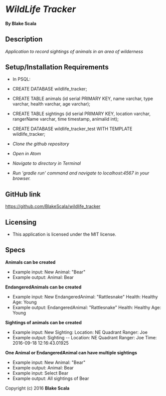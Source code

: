 # _WildLife Tracker_

#### By Blake Scala

## Description

_Application to record sightings of animals in an area of wilderness_

## Setup/Installation Requirements

* In PSQL:
* CREATE DATABASE wildlife_tracker;
* CREATE TABLE animals (id serial PRIMARY KEY, name varchar, type varchar, health varchar, age varchar);
* CREATE TABLE sightings (id serial PRIMARY KEY, location varchar, rangerName varchar, time timestamp, animalid int);
* CREATE DATABASE wildlife_tracker_test WITH TEMPLATE wildlife_tracker;

* _Clone the github repository_
* _Open in Atom_
* _Navigate to directory in Terminal_
* _Run 'gradle run' command and navigate to localhost:4567 in your browser._

## GitHub link

https://github.com/BlakeScala/wildlife_tracker

## Licensing

* This application is licensed under the MIT license.

## Specs

  **Animals can be created**

  * Example input: New Animal: "Bear"
  * Example output: Animal: Bear

  **EndangeredAnimals can be created**

  * Example input: New EndangeredAnimal: "Rattlesnake" Health: Healthy Age: Young
  * Example output: EndangeredAnimal: "Rattlesnake" Health: Healthy Age: Young

  **Sightings of animals can be created**

  * Example input: New Sighting: Location: NE Quadrant Ranger: Joe
  * Example output: Sighting -- Location: NE Quadrant Ranger: Joe Time: 2016-09-18 12:16:43.01925

  **One Animal or EndangeredAnimal can have multiple sightings**

  * Example input: New Animal: "Bear"
  * Example output: Animal: Bear
  * Example input: Select Bear
  * Example output: All sightings of Bear

Copyright (c) 2016 **Blake Scala**
